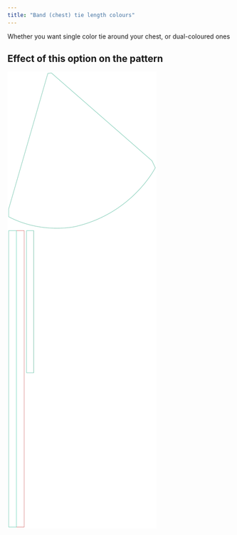 ```yaml
---
title: "Band (chest) tie length colours"
---
```


Whether you want single color tie around your chest, or dual-coloured ones

## Effect of this option on the pattern

![This image shows the effect of this option by superimposing several variants that have a different value for this option](bee_bandtiecolours_sample.svg "Effect of this option on the pattern")
